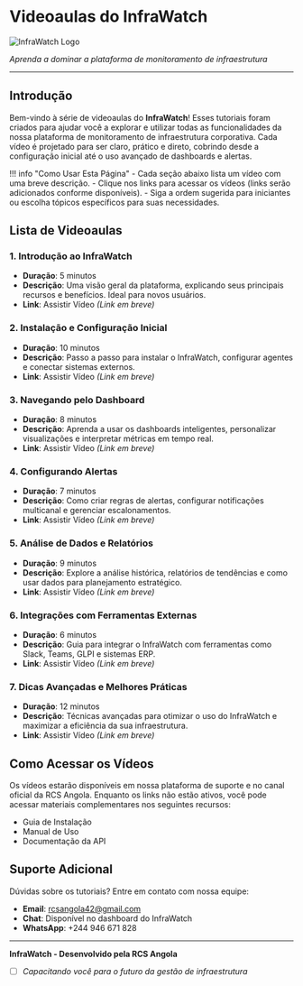 # Videoaulas do InfraWatch

![InfraWatch Logo](images/favicon.ico)

*Aprenda a dominar a plataforma de monitoramento de infraestrutura*

---

## Introdução

Bem-vindo à série de videoaulas do **InfraWatch**! Esses tutoriais foram criados para ajudar você a explorar e utilizar todas as funcionalidades da nossa plataforma de monitoramento de infraestrutura corporativa. Cada vídeo é projetado para ser claro, prático e direto, cobrindo desde a configuração inicial até o uso avançado de dashboards e alertas.

!!! info "Como Usar Esta Página" - Cada seção abaixo lista um vídeo com uma breve descrição. - Clique nos links para acessar os vídeos (links serão adicionados conforme disponíveis). - Siga a ordem sugerida para iniciantes ou escolha tópicos específicos para suas necessidades.

## Lista de Videoaulas

### 1. Introdução ao InfraWatch

- **Duração**: 5 minutos
- **Descrição**: Uma visão geral da plataforma, explicando seus principais recursos e benefícios. Ideal para novos usuários.
- **Link**: Assistir Vídeo *(Link em breve)*

### 2. Instalação e Configuração Inicial

- **Duração**: 10 minutos
- **Descrição**: Passo a passo para instalar o InfraWatch, configurar agentes e conectar sistemas externos.
- **Link**: Assistir Vídeo *(Link em breve)*

### 3. Navegando pelo Dashboard

- **Duração**: 8 minutos
- **Descrição**: Aprenda a usar os dashboards inteligentes, personalizar visualizações e interpretar métricas em tempo real.
- **Link**: Assistir Vídeo *(Link em breve)*

### 4. Configurando Alertas

- **Duração**: 7 minutos
- **Descrição**: Como criar regras de alertas, configurar notificações multicanal e gerenciar escalonamentos.
- **Link**: Assistir Vídeo *(Link em breve)*

### 5. Análise de Dados e Relatórios

- **Duração**: 9 minutos
- **Descrição**: Explore a análise histórica, relatórios de tendências e como usar dados para planejamento estratégico.
- **Link**: Assistir Vídeo *(Link em breve)*

### 6. Integrações com Ferramentas Externas

- **Duração**: 6 minutos
- **Descrição**: Guia para integrar o InfraWatch com ferramentas como Slack, Teams, GLPI e sistemas ERP.
- **Link**: Assistir Vídeo *(Link em breve)*

### 7. Dicas Avançadas e Melhores Práticas

- **Duração**: 12 minutos
- **Descrição**: Técnicas avançadas para otimizar o uso do InfraWatch e maximizar a eficiência da sua infraestrutura.
- **Link**: Assistir Vídeo *(Link em breve)*

## Como Acessar os Vídeos

Os vídeos estarão disponíveis em nossa plataforma de suporte e no canal oficial da RCS Angola. Enquanto os links não estão ativos, você pode acessar materiais complementares nos seguintes recursos:

- Guia de Instalação
- Manual de Uso
- Documentação da API

## Suporte Adicional

Dúvidas sobre os tutoriais? Entre em contato com nossa equipe:

- **Email**: rcsangola42@gmail.com
- **Chat**: Disponível no dashboard do InfraWatch
- **WhatsApp**: +244 946 671 828

---

**InfraWatch - Desenvolvido pela RCS Angola**

- [ ] *Capacitando você para o futuro da gestão de infraestrutura*